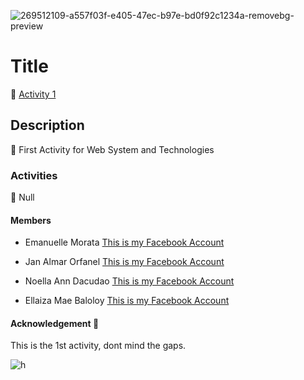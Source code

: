 ![269512109-a557f03f-e405-47ec-b97e-bd0f92c1234a-removebg-preview](https://github.com/AsuzagawaAkagi/Activity-1-Web-System-and-Technologies/assets/71751330/462b8c36-5093-4e16-9195-fe6a1a48beb5)
# Title 
🌱 [Activity 1](https://asuzagawaakagi.github.io/Activity-1-Web-System-and-Technologies/index.html)
## Description 
👀 First Activity for Web System and Technologies
### Activities 
🌟 Null
#### Members
- Emanuelle Morata [This is my Facebook Account](https://www.facebook.com/ella.erram.12?mibextid=cejktS)

- Jan Almar Orfanel [This is my Facebook Account](https://www.facebook.com/andyfrederick.broo.1/)

- Noella Ann Dacudao [This is my Facebook Account](https://www.facebook.com/noellaann.dacudau)

- Ellaiza Mae Baloloy [This is my Facebook Account](https://www.facebook.com/profile.php?id=100009139048502)


#### Acknowledgement 🚀
This is the 1st activity, dont mind the gaps.

![h](https://media.tenor.com/6Oidwx-65-AAAAAC/tendou-arisu.gif)

